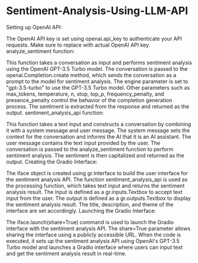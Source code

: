 # Sentiment-Analysis-Using-LLM-API
Setting up OpenAI API:

The OpenAI API key is set using openai.api_key to authenticate your API requests. Make sure to replace  with actual OpenAI API key.
analyze_sentiment function:

This function takes a conversation as input and performs sentiment analysis using the OpenAI GPT-3.5 Turbo model.
The conversation is passed to the openai.Completion.create method, which sends the conversation as a prompt to the model for sentiment analysis.
The engine parameter is set to "gpt-3.5-turbo" to use the GPT-3.5 Turbo model.
Other parameters such as max_tokens, temperature, n, stop, top_p, frequency_penalty, and presence_penalty control the behavior of the completion generation process.
The sentiment is extracted from the response and returned as the output.
sentiment_analysis_api function:

This function takes a text input and constructs a conversation by combining it with a system message and user message.
The system message sets the context for the conversation and informs the AI that it is an AI assistant.
The user message contains the text input provided by the user.
The conversation is passed to the analyze_sentiment function to perform sentiment analysis.
The sentiment is then capitalized and returned as the output.
Creating the Gradio Interface:

The iface object is created using gr.Interface to build the user interface for the sentiment analysis API.
The function sentiment_analysis_api is used as the processing function, which takes text input and returns the sentiment analysis result.
The input is defined as a gr.inputs.Textbox to accept text input from the user.
The output is defined as a gr.outputs.Textbox to display the sentiment analysis result.
The title, description, and theme of the interface are set accordingly.
Launching the Gradio Interface:

The iface.launch(share=True) command is used to launch the Gradio interface with the sentiment analysis API.
The share=True parameter allows sharing the interface using a publicly accessible URL.
When the code is executed, it sets up the sentiment analysis API using OpenAI's GPT-3.5 Turbo model and launches a Gradio interface where users can input text and get the sentiment analysis result in real-time.
